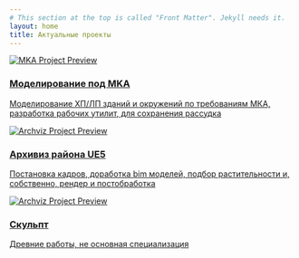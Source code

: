 ```yaml
---
# This section at the top is called "Front Matter". Jekyll needs it.
layout: home
title: Актуальные проекты
---
```


<div class="portfolio-grid">

  <!--- Card 1 for MKA --->
  <a href="./MKA.html" class="portfolio-card">
    <div class="card-image">
      <img src="{{ '/assets/videos/Thumbnail.webp' | relative_url }}" alt="MKA Project Preview">
    </div>
    <div class="card-content">
      <h3>Моделирование под MKA</h3>
      <p>Моделирование ХП/ЛП зданий и окружений по требованиям МКА, разработка рабочих утилит, для сохранения рассудка</p>
    </div>
  </a>

  <!--- Card 2 for Archviz --->
  <a href="./Archviz.html" class="portfolio-card">
    <div class="card-image">
      <img src="{{ '/assets/archviz/2.webp' | relative_url }}" alt="Archviz Project Preview">
    </div>
    <div class="card-content">
      <h3>Архивиз района UE5</h3>
      <p>Постановка кадров, доработка bim моделей, подбор растительности и, собственно, рендер и постобработка</p>
    </div>
  </a>

  <!--- Card 2 for Archviz --->
  <a href="./Sculpt.html" class="portfolio-card">
    <div class="card-image">
      <img src="{{ '/assets/SculptPortfolio/0.webp' | relative_url }}" alt="Archviz Project Preview">
    </div>
    <div class="card-content">
      <h3>Скульпт</h3>
      <p>Древние работы, не основная специализация</p>
    </div>
  </a>

</div>